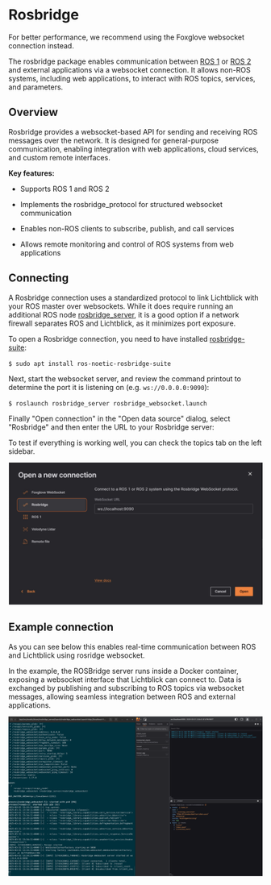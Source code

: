 # Rosbridge

<div class="warning">
For better performance, we recommend using the Foxglove websocket connection instead.
</div>

The rosbridge package enables communication between [ROS 1](../connecting-to-data/ros1.md) or [ROS 2](../connecting-to-data/ros2.md) and external applications via a websocket connection. It allows non-ROS systems, including web applications, to interact with ROS topics, services, and parameters.

## Overview 
Rosbridge provides a websocket-based API for sending and receiving ROS messages over the network. It is designed for general-purpose communication, enabling integration with web applications, cloud services, and custom remote interfaces.

**Key features:**

* Supports ROS 1 and ROS 2

* Implements the rosbridge_protocol for structured websocket communication

* Enables non-ROS clients to subscribe, publish, and call services

* Allows remote monitoring and control of ROS systems from web applications

## Connecting 

A Rosbridge connection uses a standardized protocol to link Lichtblick with your ROS master over websockets. While it does require running an additional ROS node [rosbridge_server](https://wiki.ros.org/rosbridge_server), it is a good option if a network firewall separates ROS and Lichtblick, as it minimizes port exposure.

To open a Rosbridge connection, you need to have installed [rosbridge-suite](https://wiki.ros.org/rosbridge_suite):

`$ sudo apt install ros-noetic-rosbridge-suite`

Next, start the websocket server, and review the command printout to determine the port it is listening on (e.g. `ws://0.0.0.0:9090`):

`$ roslaunch rosbridge_server rosbridge_websocket.launch`

Finally "Open connection" in the "Open data source" dialog, select "Rosbridge" and then enter the URL to your Rosbridge server:

To test if everything is working well, you can check the topics tab on the left sidebar.

![connect-to-rosbridge](../images/connect-to-rosbridge.png)

## Example connection 

As you can see below this enables real-time communication between ROS and Lichtblick using rosridge websocket. 

In the example, the ROSBridge server runs inside a Docker container, exposing a websocket interface that Lichtblick can connect to. Data is exchanged by publishing and subscribing to ROS topics via websocket messages, allowing seamless integration between ROS and external applications. 

![connect-to-rosbridge-real-time](../images/rosbridge-connection-to-lichtblick.png)